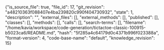 {"is_source_file": true, "file_id": 17, "git_revision": "a48210363f088407e4ba239820c990f404730932", "state": 1, "description": "", "external_files": [], "external_methods": [], "published": [], "classes": [], "methods": [], "calls": [], "search-terms": [], "filename": "/home/kavia/workspace/code-generation/tictactoe-classic-100915-b5023ca6/README.md", "hash": "5f285a4c64179d0c4371b996f023388a", "format-version": 4, "code-base-name": "default", "knowledge_revision": 15}